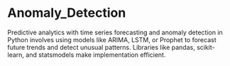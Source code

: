 # Anomaly_Detection
Predictive analytics with time series forecasting and anomaly detection in Python involves using models like ARIMA, LSTM, or Prophet to forecast future trends and detect unusual patterns. Libraries like pandas, scikit-learn, and statsmodels make implementation efficient.
